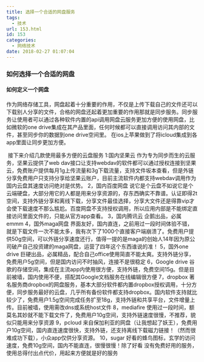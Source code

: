```yaml
---
title: 选择一个合适的网盘服务
tags:
  - 技术
url: 153.html
id: 153
categories:
  - 网络技术
date: 2018-02-27 01:07:04
---
```


### 如何选择一个合适的网盘

#### 如何定义一个网盘

​	作为网络存储工具，网盘起着十分重要的作用，不仅是上传下载自己的文件还可以下载别人分享的文件，合格的网盘还起着更加重要的作用那就是同步服务。
​	同步服务让使用者可以通过各种软件内置的api调用网盘云服务更加方便的使用网盘，比如微软的one drive集成在其产品里面，任何时候都可以直接调用访问其内部的文件，甚至同步你的数据到one drive空间里。
​	在ios上苹果做到了将icloud集成到各app里面让同步更加方便。

​	 接下来介绍几款使用最多方便的云盘服务 
	1:国内坚果云 作为专为同步而生的云服务，坚果云提供了web dav接口让支持webdav的软件都可以通过授权连接到坚果云，免费账户提供每月1g上传流量和3g下载流量，支持文件坂本查看，但是外链分享免费用户只支持分享给坚果云账户，目前主流软件内都支持webdav调用作为国内云盘其速度访问绝对是优势。 
	2，国内百度网盘 说它是个云盘不如说它是个云端硬盘，大部分用它的人都是用来分享资源的，存东西确实不靠谱。认证即得2t空间，支持外链分享和离线下载，分享文件最佳选择，分享大文件还是得靠vip才会使下载速度不那么尴尬。百度网盘不支持授权调用，所以应用内部是不能绑定直接访问里面文件的，只能从官方app查看。 
	3，国内腾讯云 企鹅出品，必属emmm 
	4，国外maga网盘 界面友好，国内直连，之前用过一段时间体验不错，就是下载文件一次不能太多，我有次下了1000个直接客户端崩溃了。免费用户提供50g空间，可以外链分享速度还行，值得一提的是maga的创始人14年因为原公司破产自己投资建的maga网盘，运营了四年这个东西谁说的准！ 
	5，国外one drive 巨硬出品，必属精品，配合自己office使用简直不能太爽。支持外链分享，免费用户5g空间，但是国内访问不时抽风，连接不是很稳定 
	6，Google drive 谷歌的存储空间，集成在主流app内使用很方便，支持外链，免费空间15g。但是目前被墙，国内使用不便，搭配其Google文档服务在线编辑很方便 
	7，dropbox 著名服务商dropbox的网盘服务，基本大部分软件都内置dropbox授权调用，十分方便，同步服务最好的云盘，几乎所有备份软件都支持dropbox。国内软件支持就比较少了，免费用户1.5g空间完成任务扩至18g，支持外链和共享平台，文件增量上传。目前被墙，使用需改dns或系统host文件 
	8，mediafire 使用过一段时间，额莫名其妙就不能下载文件了，免费用户10g空间，支持外链速度很慢，不推荐，貌似只能用来分享资源 
	9，pcloud 来自保加利亚的网盘（让我想起了妖王），免费用户10g空间，国内直连速度很快，支持外链，还支持离线下载磁力链接！（然而很难成功下载），小众app仅供分享资源。 
	10，sugar 好看的蜂鸟图标，玄学的访问速度，免费10g空间，国内不能直连，很慢很慢！除了好看 没有免费好用的服务，使用总得付出点代价，用起来方便就是好的服务